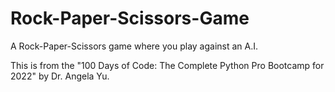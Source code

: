 # Rock-Paper-Scissors-Game
A Rock-Paper-Scissors game where you play against an A.I.

This is from the "100 Days of Code: The Complete Python Pro Bootcamp for 2022" by Dr. Angela Yu.
